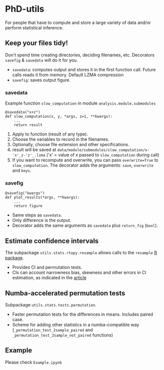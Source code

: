 # PhD-utils

For people that have to compute and store a large variety of data and/or perform statistical inference.

## Keep your files tidy!

Don't spend time creating directories, deciding filenames, etc. Decorators `savefig` & `savedata` will do it for you.

- `savedata`: computes output and stores it in the first function call. Future calls reads it from memory. Default LZMA compression
- `savefig`:  saves output figure.

### savedata
Example function `slow_computation` in module `analysis.module.submodules`
```
@savedata("x+z")
def slow_computation(x, y, *args, z=1, **kwargs):
    ...
    return result
```
1. Apply to function (result of any type).
2. Choose the variables to record in the filenames.
3. Optionally, choose file extension and other specifications.
4. result will be saved at `data/module/submodules/slow_computation/x-'x'_z-'z'_.lzma` ('x' = value of x passed to `slow_computation` during call)
5. If you want to recompute and overwrite, you can pass `overwrite=True` to `slow_computation`. The decorator adds the arguments: `save`, `overwrite` and `keys`.

### savefig
```
@savefig("kwargs")
def plot_results(*args, **kwargs):
    ...
    return figure
```
- Same steps as  `savedata`.
- Only difference is the output.
- Decorator adds the same arguments as `savedata` plus `return_fig` (`bool`).

## Estimate confidence intervals
The subpackage `utils.stats.rtopy.resample` allows calls to the `resample` [R package](https://cran.r-project.org/web/packages/resample/resample.pdf).
- Provides CI and permutation tests.
- CIs can account narrowness bias, skewness and other errors in CI estimation, as indicated in the [article](https://arxiv.org/abs/1411.5279)

## Numba-accelerated permutation tests
Subpackage `utils.stats.tests.permutation`. 
- Faster permutation tests for the differences in means. Includes paired case.
- Scheme for adding other statistics in a numba-compatible way (`_permutation_test_2sample_paired` and `_permutation_test_2sample_not_paired` functions)

## Example
Please check `Example.ipynb`
